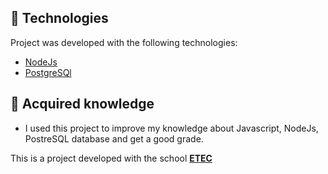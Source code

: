 ## 📎 Technologies

Project was developed with the following technologies:
- [NodeJs](https://nodejs.org/en/)
- [PostgreSQl](https://www.postgresql.org/docs/)

## 📎 Acquired knowledge
- I used this project to improve my knowledge about Javascript, NodeJs, PostreSQL database and get a good grade.

This is a project developed with the school **[ETEC](https://www.vestibulinhoetec.com.br/home/)**
